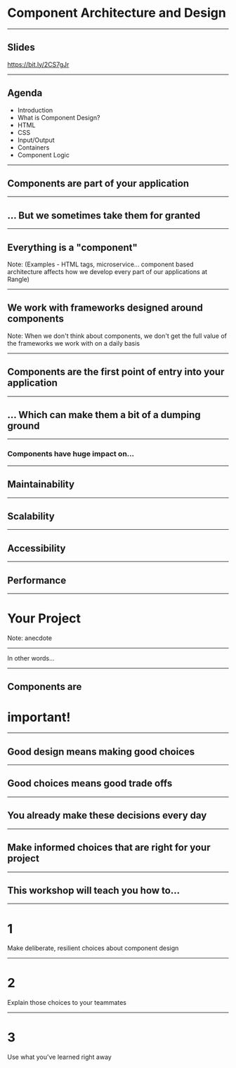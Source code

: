 
# Component Architecture and Design

---

## Slides
https://bit.ly/2CS7gJr

---

## Agenda
- Introduction
- What is Component Design?
- HTML
- CSS
- Input/Output
- Containers
- Component Logic

---

## Components are part of your application

---

## ... But we sometimes take them for granted

---

## Everything is a "component"

Note: (Examples - HTML tags, microservice... component based architecture affects how we develop every part of our applications at Rangle)

---

## We work with frameworks designed around components

Note: When we don't think about components, we don't get the full value of the frameworks we work with on a daily basis

---

## Components are the first point of entry into your application

---

## ... Which can make them a bit of a dumping ground

---

### Components have huge impact on...

---

## Maintainability

---

## Scalability

---

## Accessibility

---

## Performance

---

# Your Project

Note: anecdote

---

In other words...

---

## Components are
# important!

---

## Good design means making good choices

---

## Good choices means good trade offs

---

## You already make these decisions every day

---

## Make informed choices that are right for your project

---

## This workshop will teach you how to...

---

# 1
Make deliberate, resilient choices about component design

---

# 2
Explain those choices to your teammates

---

# 3
Use what you've learned right away

